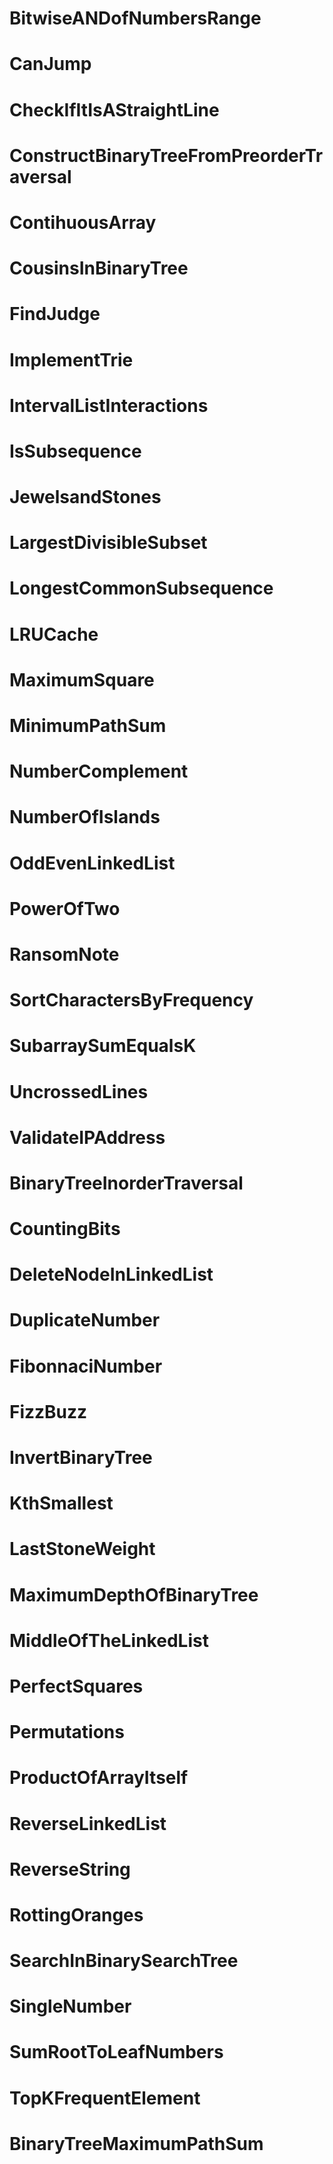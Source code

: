 # BitwiseANDofNumbersRange
# CanJump
# CheckIfItIsAStraightLine
# ConstructBinaryTreeFromPreorderTraversal
# ContihuousArray
# CousinsInBinaryTree
# FindJudge
# ImplementTrie
# IntervalListInteractions
# IsSubsequence
# JewelsandStones
# LargestDivisibleSubset
# LongestCommonSubsequence
# LRUCache
# MaximumSquare
# MinimumPathSum
# NumberComplement
# NumberOfIslands
# OddEvenLinkedList
# PowerOfTwo
# RansomNote
# SortCharactersByFrequency
# SubarraySumEqualsK
# UncrossedLines
# ValidateIPAddress
# BinaryTreeInorderTraversal
# CountingBits
# DeleteNodeInLinkedList
# DuplicateNumber
# FibonnaciNumber
# FizzBuzz
# InvertBinaryTree
# KthSmallest
# LastStoneWeight
# MaximumDepthOfBinaryTree
# MiddleOfTheLinkedList
# PerfectSquares
# Permutations
# ProductOfArrayItself
# ReverseLinkedList
# ReverseString
# RottingOranges
# SearchInBinarySearchTree
# SingleNumber
# SumRootToLeafNumbers
# TopKFrequentElement
# BinaryTreeMaximumPathSum
